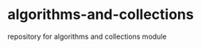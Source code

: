 algorithms-and-collections
==========================

repository for algorithms and collections module
